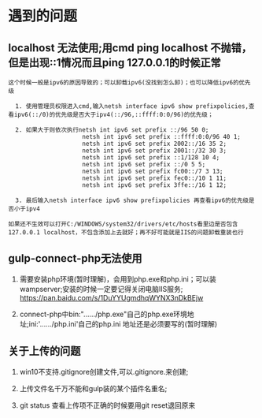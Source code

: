 # 遇到的问题
## localhost 无法使用;用cmd ping localhost 不抛错，但是出现::1情况而且ping 127.0.0.1的时候正常

    这个时候一般是ipv6的原因导致的；可以卸载ipv6(没找到怎么卸)；也可以降低ipv6的优先级
    
      1. 使用管理员权限进入cmd,输入netsh interface ipv6 show prefixpolicies,查看ipv6(::/0)的优先级是否大于ipv4(::/96,::ffff:0:0/96)的优先级；
      
      2. 如果大于则依次执行netsh int ipv6 set prefix ::/96 50 0;
                         netsh int ipv6 set prefix ::ffff:0:0/96 40 1;     
                         netsh int ipv6 set prefix 2002::/16 35 2;    
                         netsh int ipv6 set prefix 2001::/32 30 3;    
                         netsh int ipv6 set prefix ::1/128 10 4;     
                         netsh int ipv6 set prefix ::/0 5 5;    
                         netsh int ipv6 set prefix fc00::/7 3 13;     
                         netsh int ipv6 set prefix fec0::/10 1 11;     
                         netsh int ipv6 set prefix 3ffe::/16 1 12;
      
      3. 最后输入netsh interface ipv6 show prefixpolicies 再查看ipv6的优先级是否小于ipv4
      
    如果还不生效可以打开C:/WINDOWS/system32/drivers/etc/hosts看里边是否包含 127.0.0.1 localhost，不包含添加上去就好；再不好可能就是IIS的问题卸载重装也行
    
## gulp-connect-php无法使用

  1. 需要安装php环境(暂时理解)，会用到php.exe和php.ini；可以装wampserver;安装的时候一定要记得关闭电脑IIS服务;  https://pan.baidu.com/s/1DuYYUgmdhqWYNX3nDkBEjw
  
  2. connect-php中bin:"....../php.exe"自己的php.exe环境地址;ini:'....../php.ini'自己的php.ini
  地址还是必须要写的(暂时理解)
  
## 关于上传的问题

   1. win10不支持.gitignore创建文件,可以.gitignore.来创建;
   
   2. 上传文件名千万不能和gulp装的某个插件名重名;
   
   3. git status 查看上传项不正确的时候要用git reset退回原来
